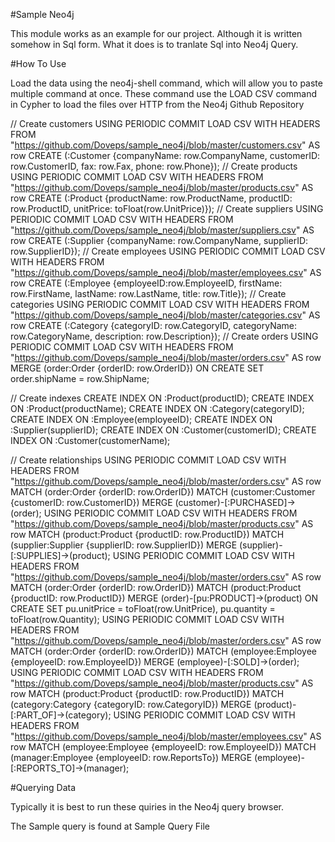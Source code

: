 #Sample Neo4j

This module works as an example for our project. Although it is written somehow in Sql form.
What it does is to tranlate Sql into Neo4j Query.

#How To Use

Load the data using the neo4j-shell command, which will allow you to paste
multiple command at once. These command use the LOAD CSV command in Cypher to load the files 
over HTTP from the Neo4j Github Repository


// Create customers
USING PERIODIC COMMIT
LOAD CSV WITH HEADERS FROM "https://github.com/Doveps/sample_neo4j/blob/master/customers.csv" AS row
CREATE (:Customer {companyName: row.CompanyName, customerID: row.CustomerID, fax: row.Fax, phone: row.Phone});
// Create products
USING PERIODIC COMMIT
LOAD CSV WITH HEADERS FROM "https://github.com/Doveps/sample_neo4j/blob/master/products.csv" AS row
CREATE (:Product {productName: row.ProductName, productID: row.ProductID, unitPrice: toFloat(row.UnitPrice)});
// Create suppliers
USING PERIODIC COMMIT
LOAD CSV WITH HEADERS FROM "https://github.com/Doveps/sample_neo4j/blob/master/suppliers.csv" AS row
CREATE (:Supplier {companyName: row.CompanyName, supplierID: row.SupplierID});
// Create employees
USING PERIODIC COMMIT
LOAD CSV WITH HEADERS FROM "https://github.com/Doveps/sample_neo4j/blob/master/employees.csv" AS row
CREATE (:Employee {employeeID:row.EmployeeID,  firstName: row.FirstName, lastName: row.LastName, title: row.Title});
// Create categories
USING PERIODIC COMMIT
LOAD CSV WITH HEADERS FROM "https://github.com/Doveps/sample_neo4j/blob/master/categories.csv" AS row
CREATE (:Category {categoryID: row.CategoryID, categoryName: row.CategoryName, description: row.Description});
// Create orders
USING PERIODIC COMMIT
LOAD CSV WITH HEADERS FROM "https://github.com/Doveps/sample_neo4j/blob/master/orders.csv" AS row
MERGE (order:Order {orderID: row.OrderID}) ON CREATE SET order.shipName =  row.ShipName;





// Create indexes
CREATE INDEX ON :Product(productID);
CREATE INDEX ON :Product(productName);
CREATE INDEX ON :Category(categoryID);
CREATE INDEX ON :Employee(employeeID);
CREATE INDEX ON :Supplier(supplierID);
CREATE INDEX ON :Customer(customerID);
CREATE INDEX ON :Customer(customerName);



// Create relationships
USING PERIODIC COMMIT
LOAD CSV WITH HEADERS FROM "https://github.com/Doveps/sample_neo4j/blob/master/orders.csv" AS row
MATCH (order:Order {orderID: row.OrderID})
MATCH (customer:Customer {customerID: row.CustomerID})
MERGE (customer)-[:PURCHASED]->(order);
USING PERIODIC COMMIT
LOAD CSV WITH HEADERS FROM "https://github.com/Doveps/sample_neo4j/blob/master/products.csv" AS row
MATCH (product:Product {productID: row.ProductID})
MATCH (supplier:Supplier {supplierID: row.SupplierID})
MERGE (supplier)-[:SUPPLIES]->(product);
USING PERIODIC COMMIT
LOAD CSV WITH HEADERS FROM "https://github.com/Doveps/sample_neo4j/blob/master/orders.csv" AS row
MATCH (order:Order {orderID: row.OrderID})
MATCH (product:Product {productID: row.ProductID})
MERGE (order)-[pu:PRODUCT]->(product)
ON CREATE SET pu.unitPrice = toFloat(row.UnitPrice), pu.quantity = toFloat(row.Quantity);
USING PERIODIC COMMIT
LOAD CSV WITH HEADERS FROM "https://github.com/Doveps/sample_neo4j/blob/master/orders.csv" AS row
MATCH (order:Order {orderID: row.OrderID})
MATCH (employee:Employee {employeeID: row.EmployeeID})
MERGE (employee)-[:SOLD]->(order);
USING PERIODIC COMMIT
LOAD CSV WITH HEADERS FROM "https://github.com/Doveps/sample_neo4j/blob/master/products.csv" AS row
MATCH (product:Product {productID: row.ProductID})
MATCH (category:Category {categoryID: row.CategoryID})
MERGE (product)-[:PART_OF]->(category);
USING PERIODIC COMMIT
LOAD CSV WITH HEADERS FROM "https://github.com/Doveps/sample_neo4j/blob/master/employees.csv" AS row
MATCH (employee:Employee {employeeID: row.EmployeeID})
MATCH (manager:Employee {employeeID: row.ReportsTo})
MERGE (employee)-[:REPORTS_TO]->(manager);





#Querying Data

Typically it is best to run these quiries in the Neo4j query browser.

The Sample query is found at Sample Query File
